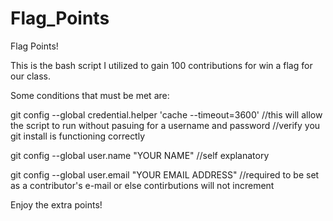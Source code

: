 # Flag_Points
Flag Points!

This is the bash script I utilized to gain 100 contributions for win a flag for our class.

Some conditions that must be met are:

git config --global credential.helper 'cache --timeout=3600'
//this will allow the script to run without pasuing for a username and password
//verify you git install is functioning correctly

git config --global user.name "YOUR NAME"
//self explanatory

git config --global user.email "YOUR EMAIL ADDRESS"
//required to be set as a contributor's e-mail or else contirbutions will not increment

Enjoy the extra points!
